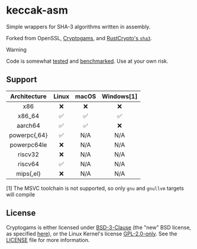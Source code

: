 # keccak-asm

Simple wrappers for SHA-3 algorithms written in assembly.

Forked from OpenSSL, [Cryptogams](https://github.com/dot-asm/cryptogams), and [RustCrypto's `sha3`](https://github.com/RustCrypto/hashes/tree/master/sha3).

> [!WARNING]
> Code is somewhat [tested](./tests/test.rs) and [benchmarked](https://github.com/DaniPopes/bench-keccak256).
> Use at your own risk.

## Support

| Architecture | Linux | macOS | Windows[1] |
|:------------:|:-----:|:-----:|:-------:|
|      x86     |   ❌   |   ❌   |    ❌    |
|    x86_64    |   ✅   |   ✅   |    ✅    |
|    aarch64   |   ✅   |   ✅   |    ❌    |
| powerpc{,64} |   ✅   |  N/A  |   N/A   |
| powerpc64le  |   ❌   |  N/A  |   N/A   |
|    riscv32   |   ❌   |  N/A  |   N/A   |
|    riscv64   |   ✅   |  N/A  |   N/A   |
|   mips{,el}  |   ❌   |  N/A  |   N/A   |

[1] The MSVC toolchain is not supported, so only `gnu` and `gnullvm` targets will compile

## License

Cryptogams is either licensed under [BSD-3-Clause](https://spdx.org/licenses/BSD-3-Clause.html) (the "new" BSD license, as specified [here](https://www.openssl.org/~appro/cryptogams/)), or the Linux Kernel's license [GPL-2.0-only](https://spdx.org/licenses/GPL-2.0-only.html).
See the [LICENSE](./LICENSE) file for more information.
